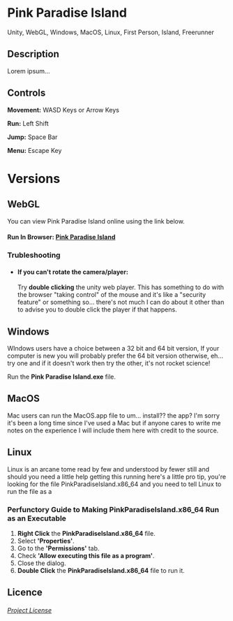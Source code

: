 # Pink Paradise Island
Unity, WebGL, Windows, MacOS, Linux, First Person, Island, Freerunner

## Description
Lorem ipsum...

## Controls

**Movement:** WASD Keys or Arrow Keys

**Run:** Left Shift

**Jump:** Space Bar

**Menu:** Escape Key


# Versions

## WebGL
You can view Pink Paradise Island online using the link below. 

#### Run In Browser: [Pink Paradise Island](https://geekgirljoy.github.io/PinkParadiseIsland/WebGL/index.html)

### Trubleshooting

* #### If you can't rotate the camera/player: 
    Try **double clicking** the unity web player. This has something to do with the browser "taking control" of the mouse and it's like a "security feature" or something so... there's not      much I can do about it other than to advise you to double click the player if that happens. 


## Windows
WIndows users have a choice between a 32 bit and 64 bit version, If your computer is new you will probably prefer the 64 bit version otherwise, eh... try one and if it doesn't work then try the other, it's not rocket science!

Run the **Pink Paradise Island.exe** file.

## MacOS
Mac users can run the MacOS.app file to um... install?? the app? I'm sorry it's been a long time since I've used a Mac but if anyone cares to write me notes on the experience I will include them here with credit to the source.

## Linux
Linux is an arcane tome read by few and understood by fewer still and should you need a little help getting this running here's a little pro tip, you're looking for the file PinkParadiseIsland.x86_64 and you need to tell Linux to run the file as a 

### Perfunctory Guide to Making PinkParadiseIsland.x86_64 Run as an Executable

1. **Right Click** the **PinkParadiseIsland.x86_64** file.
2. Select **'Properties'**.
3. Go to the **'Permissions'** tab.
4. Check **'Allow executing this file as a program'**.
5. Close the dialog.
6. **Double Click** the **PinkParadiseIsland.x86_64** file to run it.


## Licence
###### [Project License](LICENSE)
